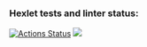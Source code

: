 ### Hexlet tests and linter status:
[![Actions Status](https://github.com/Anna-Gisma/backend-project-lvl1/workflows/hexlet-check/badge.svg)](https://github.com/Anna-Gisma/backend-project-lvl1/actions)
<a href="https://codeclimate.com/github/Anna-Gisma/backend-project-lvl1/maintainability"><img src="https://api.codeclimate.com/v1/badges/36680b340b0d44901360/maintainability" /></a>